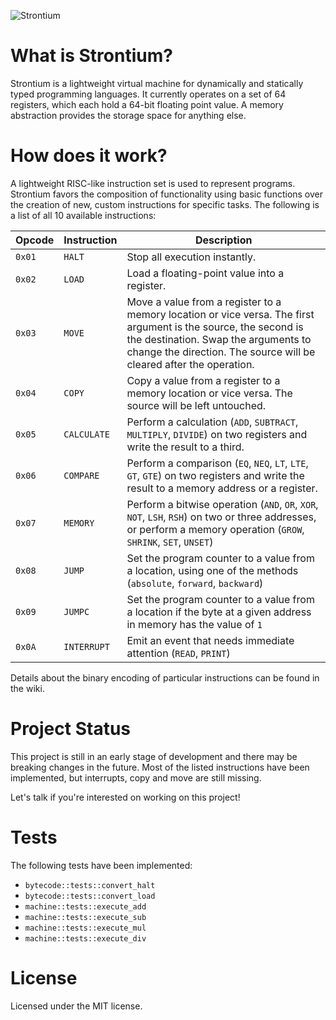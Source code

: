 ![Strontium](https://s3.fr-par.scw.cloud/strontium.dev/strontium_banner.svg)

# What is Strontium?

Strontium is a lightweight virtual machine for dynamically and statically typed programming languages. It currently operates on a set of 64 registers, which each hold a 64-bit floating point value. A memory abstraction provides the storage space for anything else.

# How does it work?

A lightweight RISC-like instruction set is used to represent programs. Strontium favors the composition of functionality using basic functions over the creation of new, custom instructions for specific tasks. The following is a list of all 10 available instructions:

| **Opcode**| **Instruction** | **Description**               
| -------- | --------------- | ----------------------------
|  `0x01`  | `HALT` 		 | Stop all execution instantly.
|  `0x02`  | `LOAD`      	 | Load a floating-point value into a register.
|  `0x03`  | `MOVE` 		 | Move a value from a register to a memory location or vice versa. The first argument is the source, the second is the destination. Swap the arguments to change the direction. The source will be cleared after the operation.
|  `0x04`  | `COPY` 		 | Copy a value from a register to a memory location or vice versa. The source will be left untouched.
|  `0x05`  | `CALCULATE` 	 | Perform a calculation (`ADD`, `SUBTRACT`, `MULTIPLY`, `DIVIDE`) on two registers and write the result to a third. 
|  `0x06`  | `COMPARE` 	     | Perform a comparison (`EQ`, `NEQ`, `LT`, `LTE`, `GT`, `GTE`) on two registers and write the result to a memory address or a register.
|  `0x07`  | `MEMORY` 	     | Perform a bitwise operation (`AND`, `OR`, `XOR`, `NOT`, `LSH`, `RSH`) on two or three addresses, or perform a memory operation (`GROW`, `SHRINK`, `SET`, `UNSET`)
|  `0x08`  | `JUMP` 	     | Set the program counter to a value from a location, using one of the methods (`absolute`, `forward`, `backward`)
|  `0x09`  | `JUMPC` 	     | Set the program counter to a value from a location if the byte at a given address in memory has the value of `1`
|  `0x0A`  | `INTERRUPT` 	 | Emit an event that needs immediate attention (`READ`, `PRINT`)

Details about the binary encoding of particular instructions can be found in the wiki.

# Project Status

This project is still in an early stage of development and there may be breaking changes in 
the future. Most of the listed instructions have been implemented, but interrupts, copy and move are still missing.

Let's talk if you're interested on working on this project!

# Tests

The following tests have been implemented:

* `bytecode::tests::convert_halt`
* `bytecode::tests::convert_load`
* `machine::tests::execute_add`
* `machine::tests::execute_sub`
* `machine::tests::execute_mul`
* `machine::tests::execute_div`

# License

Licensed under the MIT license.

